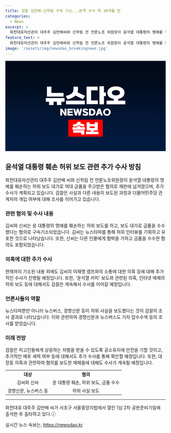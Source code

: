 ```yaml
---
title: 검찰 김만배·신학림 구속 기소...본격 수사 약 10개월 만
categories:
  - News
excerpt: >
  화천대유자산관리 대주주 김만배씨와 신학림 전 언론노조 위원장이 윤석열 대통령의 명예를 훼손하고 허위 보도 대가로 돈을 주고 받은 혐의로 재판에 넘겨졌다. 검찰은 김씨와 신씨에 대한 추가 수사를 진행 중이며, 다른 언론사와 더불어민주당 관계자의 개입 여부도 확인할 계획이다. 2021년부터 2022년까지 발생한 허위 보도를 포착한 검찰은 윤석열 커피 보도와 최재경 허위 녹취록 보도에 대한 수사도 계속할 예정이다. 관련 매체들도 기자 압수수색과 수사를 받고 있다.
feature_text: >
  화천대유자산관리 대주주 김만배씨와 신학림 전 언론노조 위원장이 윤석열 대통령의 명예를 훼손하고 허위 보도 대가로 돈을 주고 받은 혐의로 재판에 넘겨졌다. 검찰은 김씨와 신씨에 대한 추가 수사를 진행 중이며, 다른 언론사와 더불어민주당 관계자의 개입 여부도 확인할 계획이다. 2021년부터 2022년까지 발생한 허위 보도를 포착한 검찰은 윤석열 커피 보도와 최재경 허위 녹취록 보도에 대한 수사도 계속할 예정이다. 관련 매체들도 기자 압수수색과 수사를 받고 있다.
image: '/assets/img/newsdao_breakingnews.jpg'
---
```


<p><img src="/assets/img/newsdao_breakingnews.jpg" alt="flaretime 속보" /></p>

<h2 data-ke-size="size26">윤석열 대통령 훼손 허위 보도 관련 추가 수사 방침</h2>

<p data-ke-size="size16">화천대유자산관리 대주주 김만배 씨와 신학림 전 언론노조위원장이 윤석열 대통령의 명예를 훼손하는 허위 보도 대가로 억대 금품을 주고받은 혐의로 재판에 넘겨졌으며, 추가 수사가 계획되고 있습니다. 검찰은 사실과 다른 내용이 보도된 과정과 더불어민주당 관계자의 개입 여부에 대해 조사를 이어가고 있습니다.</p>

<h3 data-ke-size="size24">관련 혐의 및 수사 내용</h3>

<p data-ke-size="size16">김씨와 신씨는 윤 대통령의 명예를 훼손하는 허위 보도를 하고, 보도 대가로 금품을 수수했다는 혐의로 구속기소되었습니다. 김씨는 뉴스타파를 통해 허위 인터뷰를 기획하고 유포한 것으로 나타났습니다. 또한, 신씨는 다른 인물에게 협박을 가하고 금품을 수수한 혐의도 포함되었습니다.</p>

<h3 data-ke-size="size24">의혹에 대한 추가 수사</h3>

<p data-ke-size="size16">현재까지 기소된 내용 외에도 김씨의 이재명 캠프와의 소통에 대한 의혹 등에 대해 추가적인 수사가 진행될 예정입니다. 또한, '윤석열 커피' 보도와 관련된 의혹, 인터넷 매체의 허위 보도 등에 대해서도 검찰은 계속해서 수사를 이어갈 예정입니다.</p>

<h3 data-ke-size="size24">언론사들의 역할</h3>

<p data-ke-size="size16">뉴스타파뿐만 아니라 뉴스버스, 경향신문 등이 허위 사실을 보도했다는 것이 검찰의 조사 결과로 나타났습니다. 이와 관련하여 경향신문과 뉴스버스도 기자 압수수색 등의 조사를 받았습니다.</p>

<h3 data-ke-size="size24">미래 전망</h3>

<p data-ke-size="size16">검찰은 피고인들에게 상응하는 처벌을 받을 수 있도록 공소유지에 만전을 기할 것이고, 추가적인 배후 세력 여부 등에 대해서도 추가 수사를 통해 확인할 예정입니다. 또한, 대장동 의혹과 관련하여 혐의를 보도한 매체들에 대해도 수사가 계속될 예정입니다.</p>

<table>
    <tr>
        <td style="text-align: center; height: 17px;"><b>대상</b></td>
        <td style="text-align: center; height: 17px;"><b>혐의</b></td>
    </tr>
    <tr>
        <td style="text-align: center; height: 17px;">김씨와 신씨</td>
        <td style="text-align: center; height: 17px;">윤 대통령 훼손, 허위 보도, 금품 수수</td>
    </tr>
    <tr>
        <td style="text-align: center; height: 17px;">경향신문, 뉴스버스 등</td>
        <td style="text-align: center; height: 17px;">허위 사실 보도</td>
    </tr>
</table>

<hr>

<p data-ke-size="size16">화천대유 대주주 김만배 씨가 서초구 서울중앙지법에서 열린 1심 2차 공판준비기일에 출석한 후 출타하고 있다.ⓒ</p>
실시간 뉴스 속보는, <a href="https://newsdao.kr" rel="dofollow">https://newsdao.kr</a>


